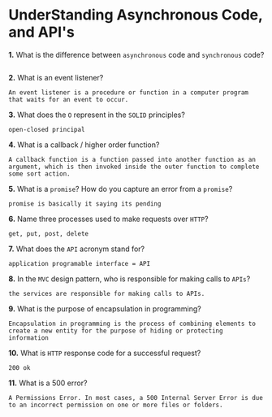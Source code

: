 # UnderStanding Asynchronous Code, and API's

**1.** What is the difference between `asynchronous` code and `synchronous` code?
<!-- enter you answer in the space below -->
```

```
**2.** What is an event listener?
<!-- enter you answer in the space below -->
```
An event listener is a procedure or function in a computer program that waits for an event to occur.
```
**3.** What does the `O` represent in the `SOLID` principles?
<!-- enter you answer in the space below -->
```
open-closed principal
```
**4.** What is a callback / higher order function?
<!-- enter you answer in the space below -->
```
A callback function is a function passed into another function as an argument, which is then invoked inside the outer function to complete some sort action. 
```
**5.** What is a `promise`? How do you capture an error from a `promise`?
<!-- enter you answer in the space below -->
```
promise is basically it saying its pending
```
**6.** Name three processes used to make requests over `HTTP`?
<!-- enter you answer in the space below -->
```
get, put, post, delete
```
**7.** What does the `API` acronym stand for?
<!-- enter you answer in the space below -->
```
application programable interface = API
```
**8.** In the `MVC` design pattern, who is responsible for making calls to `APIs`?
<!-- enter you answer in the space below -->
```
the services are responsible for making calls to APIs.
```
**9.** What is the purpose of encapsulation in programming?
<!-- enter you answer in the space below -->
```
Encapsulation in programming is the process of combining elements to create a new entity for the purpose of hiding or protecting information
```
**10.** What is `HTTP` response code for a successful request?
<!-- enter you answer in the space below -->
```
200 ok 
```
**11.** What is a 500 error?
<!-- enter you answer in the space below -->
```
A Permissions Error. In most cases, a 500 Internal Server Error is due to an incorrect permission on one or more files or folders. 
```